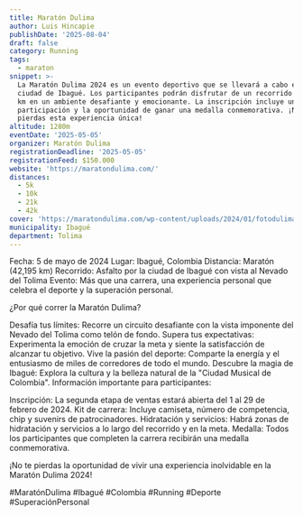 ```yaml
---
title: Maratón Dulima
author: Luis Hincapie
publishDate: '2025-08-04'
draft: false
category: Running
tags:
  - maraton
snippet: >-
  La Maratón Dulima 2024 es un evento deportivo que se llevará a cabo en la
  ciudad de Ibagué. Los participantes podrán disfrutar de un recorrido de 42,195
  km en un ambiente desafiante y emocionante. La inscripción incluye un kit de
  participación y la oportunidad de ganar una medalla conmemorativa. ¡No te
  pierdas esta experiencia única!
altitude: 1280m
eventDate: '2025-05-05'
organizer: Maratón Dulima
registrationDeadline: '2025-05-05'
registrationFeed: $150.000
website: 'https://maratondulima.com/'
distances:
  - 5k
  - 10k
  - 21k
  - 42k
cover: 'https://maratondulima.com/wp-content/uploads/2024/01/fotodulima.jpg'
municipality: Ibagué
department: Tolima
---
```


Fecha: 5 de mayo de 2024
Lugar: Ibagué, Colombia
Distancia: Maratón (42,195 km)
Recorrido: Asfalto por la ciudad de Ibagué con vista al Nevado del Tolima
Evento: Más que una carrera, una experiencia personal que celebra el deporte y la superación personal.

¿Por qué correr la Maratón Dulima?

Desafía tus límites: Recorre un circuito desafiante con la vista imponente del Nevado del Tolima como telón de fondo.
Supera tus expectativas: Experimenta la emoción de cruzar la meta y siente la satisfacción de alcanzar tu objetivo.
Vive la pasión del deporte: Comparte la energía y el entusiasmo de miles de corredores de todo el mundo.
Descubre la magia de Ibagué: Explora la cultura y la belleza natural de la "Ciudad Musical de Colombia".
Información importante para participantes:

Inscripción: La segunda etapa de ventas estará abierta del 1 al 29 de febrero de 2024.
Kit de carrera: Incluye camiseta, número de competencia, chip y suvenirs de patrocinadores.
Hidratación y servicios: Habrá zonas de hidratación y servicios a lo largo del recorrido y en la meta.
Medalla: Todos los participantes que completen la carrera recibirán una medalla conmemorativa.

¡No te pierdas la oportunidad de vivir una experiencia inolvidable en la Maratón Dulima 2024!

#MaratónDulima #Ibagué #Colombia #Running #Deporte #SuperaciónPersonal
